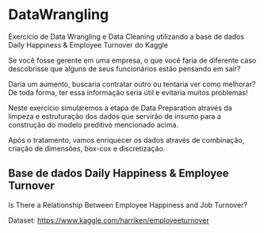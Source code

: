 # DataWrangling
Exercício de Data Wrangling e Data Cleaning utilizando a base de dados Daily Happiness &amp; Employee Turnover do Kaggle

Se você fosse gerente em uma empresa, o que você faria de diferente caso descobrisse que alguns de seus funcionários estão pensando em sair? 

Daria um aumento, buscaria contratar outro ou tentaria ver como melhorar? De toda forma, ter essa informação seria útil e evitaria muitos problemas!

Neste exercício simularemos a etapa de Data Preparation através da limpeza e estruturação dos dados que servirão de insumo para a construção do modelo preditivo mencionado acima.

Após o tratamento, vamos enriquecer os dados através de combinação, criação de dimensões, box-cox e discretização.

## Base de dados Daily Happiness & Employee Turnover

Is There a Relationship Between Employee Happiness and Job Turnover?

Dataset: https://www.kaggle.com/harriken/employeeturnover
